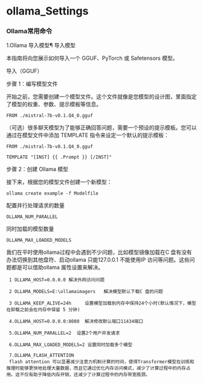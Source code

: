 # ollama_Settings

### Ollama常用命令

1.Ollama 导入模型¶
导入模型

本指南将向您展示如何导入一个 GGUF、PyTorch 或 Safetensors 模型。

导入（GGUF）

步骤 1：编写模型文件

开始之前，您需要创建一个模型文件。这个文件就像是您模型的设计图，里面指定了模型的权重、参数、提示模板等信息。

```FROM ./mistral-7b-v0.1.Q4_0.gguf```

（可选）很多聊天模型为了能够正确回答问题，需要一个预设的提示模板。您可以通过在模型文件中添加 TEMPLATE 指令来设定一个默认的提示模板：

```FROM ./mistral-7b-v0.1.Q4_0.gguf```

```TEMPLATE "[INST] {{ .Prompt }} [/INST]"```

步骤 2：创建 Ollama 模型

接下来，根据您的模型文件创建一个新模型：

```ollama create example -f Modelfile```

配置并行处理请求的数量

```OLLAMA_NUM_PARALLEL```

同时加载的模型数量

```OLLAMA_MAX_LOADED_MODELS```

我们在平时使用ollama过程中会遇到不少问题，比如模型镜像加载在C 盘有没有办法切换到其他盘符、启动ollama 只能127.0.0.1 不能使用IP 访问等问题。这些问题都是可以借助ollama 属性设置来解决。

     1 OLLAMA_HOST=0.0.0.0 解决外网访问问题

     2 OLLAMA_MODELS=E:\ollamaimagers   解决模型默认下载C 盘的问题

     3 OLLAMA_KEEP_ALIVE=24h     设置模型加载到内存中保持24个小时(默认情况下，模型在卸载之前会在内存中保留 5 分钟)

     4.OLLAMA_HOST=0.0.0.0:8080  解决修改默认端口11434端口

     5.OLLAMA_NUM_PARALLEL=2  设置2个用户并发请求

     6.OLLAMA_MAX_LOADED_MODELS=2 设置同时加载多个模型

     7.OLLAMA_FLASH_ATTENTION 
     flash attention 可以显著减少注意力机制计算的时间，使得Transformer模型在训练和推理时能够更快地处理大量数据，而且它通过优化内存访问模式，减少了计算过程中的内存占用。这不仅有助于降低内存开销，还减少了计算过程中的内存带宽瓶颈。